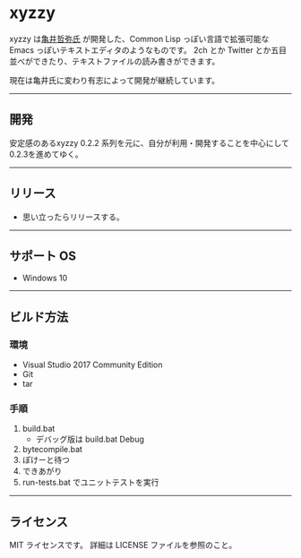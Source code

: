 # xyzzy

xyzzy は[亀井哲弥氏](http://www.jsdlab.co.jp/~kamei/) が開発した、Common Lisp っぽい言語で拡張可能な
Emacs っぽいテキストエディタのようなものです。
2ch とか Twitter とか五目並べができたり、テキストファイルの読み書きができます。

現在は亀井氏に変わり有志によって開発が継続しています。


----
## 開発
安定感のあるxyzzy 0.2.2 系列を元に、自分が利用・開発することを中心にして0.2.3を進めてゆく。

----

## リリース
  * 思い立ったらリリースする。

----

## サポート OS
  * Windows 10 

----

## ビルド方法

### 環境
  * Visual Studio 2017 Community Edition
  * Git
  * tar

### 手順

 1. build.bat
    * デバッグ版は build.bat Debug
 2. bytecompile.bat
 3. ぽけーと待つ
 4. できあがり
 5. run-tests.bat でユニットテストを実行

----

## ライセンス

MIT ライセンスです。
詳細は LICENSE ファイルを参照のこと。
